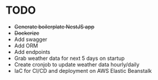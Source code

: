 # TODO

- ~~Generate boilerplate NestJS app~~
- ~~Dockerize~~
- Add swagger
- Add ORM
- Add endpoints
- Grab weather data for next 5 days on startup
- Create cronjob to update weather data hourly/daily
- IaC for CI/CD and deployment on AWS Elastic Beanstalk
